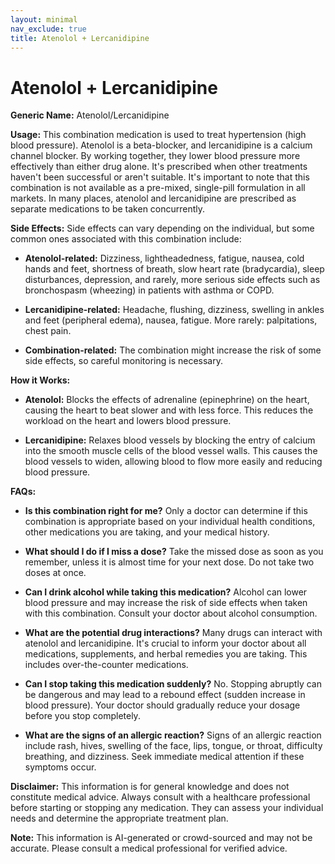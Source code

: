 ```yaml
---
layout: minimal
nav_exclude: true
title: Atenolol + Lercanidipine
---
```


# Atenolol + Lercanidipine

**Generic Name:** Atenolol/Lercanidipine

**Usage:** This combination medication is used to treat hypertension (high blood pressure).  Atenolol is a beta-blocker, and lercanidipine is a calcium channel blocker.  By working together, they lower blood pressure more effectively than either drug alone.  It's prescribed when other treatments haven't been successful or aren't suitable.  It's important to note that this combination is not available as a pre-mixed, single-pill formulation in all markets. In many places, atenolol and lercanidipine are prescribed as separate medications to be taken concurrently.

**Side Effects:**  Side effects can vary depending on the individual, but some common ones associated with this combination include:

* **Atenolol-related:** Dizziness, lightheadedness, fatigue, nausea, cold hands and feet, shortness of breath, slow heart rate (bradycardia), sleep disturbances, depression, and rarely, more serious side effects such as bronchospasm (wheezing) in patients with asthma or COPD.

* **Lercanidipine-related:** Headache, flushing, dizziness, swelling in ankles and feet (peripheral edema), nausea, fatigue.  More rarely:  palpitations, chest pain.

* **Combination-related:**  The combination might increase the risk of some side effects, so careful monitoring is necessary.


**How it Works:**

* **Atenolol:** Blocks the effects of adrenaline (epinephrine) on the heart, causing the heart to beat slower and with less force. This reduces the workload on the heart and lowers blood pressure.

* **Lercanidipine:** Relaxes blood vessels by blocking the entry of calcium into the smooth muscle cells of the blood vessel walls. This causes the blood vessels to widen, allowing blood to flow more easily and reducing blood pressure.


**FAQs:**

* **Is this combination right for me?** Only a doctor can determine if this combination is appropriate based on your individual health conditions, other medications you are taking, and your medical history.

* **What should I do if I miss a dose?** Take the missed dose as soon as you remember, unless it is almost time for your next dose.  Do not take two doses at once.

* **Can I drink alcohol while taking this medication?**  Alcohol can lower blood pressure and may increase the risk of side effects when taken with this combination.  Consult your doctor about alcohol consumption.

* **What are the potential drug interactions?**  Many drugs can interact with atenolol and lercanidipine.  It's crucial to inform your doctor about all medications, supplements, and herbal remedies you are taking.  This includes over-the-counter medications.

* **Can I stop taking this medication suddenly?** No.  Stopping abruptly can be dangerous and may lead to a rebound effect (sudden increase in blood pressure).  Your doctor should gradually reduce your dosage before you stop completely.

* **What are the signs of an allergic reaction?** Signs of an allergic reaction include rash, hives, swelling of the face, lips, tongue, or throat, difficulty breathing, and dizziness. Seek immediate medical attention if these symptoms occur.


**Disclaimer:** This information is for general knowledge and does not constitute medical advice.  Always consult with a healthcare professional before starting or stopping any medication.  They can assess your individual needs and determine the appropriate treatment plan.


**Note:** This information is AI-generated or crowd-sourced and may not be accurate. Please consult a medical professional for verified advice.